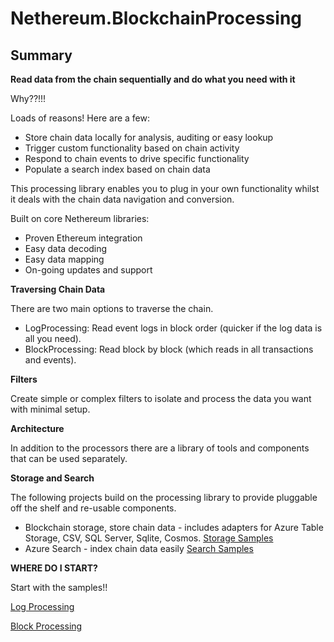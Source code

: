 # Nethereum.BlockchainProcessing

## Summary

**Read data from the chain sequentially and do what you need with it**

Why??!!!

Loads of reasons!  Here are a few:

* Store chain data locally for analysis, auditing or easy lookup
* Trigger custom functionality based on chain activity
* Respond to chain events to drive specific functionality
* Populate a search index based on chain data

This processing library enables you to plug in your own functionality whilst it deals with the chain data navigation and conversion.

Built on core Nethereum libraries:
* Proven Ethereum integration
* Easy data decoding
* Easy data mapping
* On-going updates and support 

**Traversing Chain Data**

There are two main options to traverse the chain.  

* LogProcessing: Read event logs in block order (quicker if the log data is all you need).
* BlockProcessing: Read block by block (which reads in all transactions and events). 

**Filters**

Create simple or complex filters to isolate and process the data you want with minimal setup.

**Architecture**

In addition to the processors there are a library of tools and components that can be used separately.

**Storage and Search**

The following projects build on the processing library to provide pluggable off the shelf and re-usable components.
* Blockchain storage, store chain data - includes adapters for Azure Table Storage, CSV, SQL Server, Sqlite, Cosmos.  [Storage Samples](Storage/)
* Azure Search - index chain data easily  [Search Samples](Storage/Nethereum.BlockchainStore.Search.Samples)

**WHERE DO I START?**

Start with the samples!!  

[Log Processing](Nethereum.LogProcessing.Samples)

[Block Processing](Nethereum.BlockProcessing.Samples)

